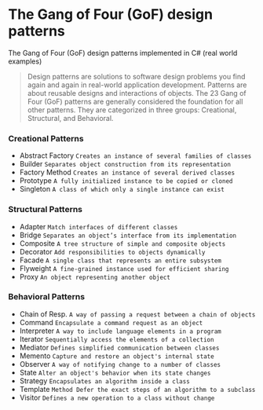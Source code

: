 # The Gang of Four (GoF) design patterns
The Gang of Four (GoF) design patterns implemented in C# (real world examples)

> Design patterns are solutions to software design problems you find again and again in real-world application development.
> Patterns are about reusable designs and interactions of objects.
> The 23 Gang of Four (GoF) patterns are generally considered the foundation for all other patterns.
> They are categorized in three groups: Creational, Structural, and Behavioral.


### Creational Patterns
-  Abstract Factory     `Creates an instance of several families of classes`
-  Builder	            `Separates object construction from its representation`
-  Factory Method   	`Creates an instance of several derived classes`
-  Prototype	        `A fully initialized instance to be copied or cloned`
-  Singleton        	`A class of which only a single instance can exist`

### Structural Patterns
-  Adapter	    `Match interfaces of different classes`
-  Bridge	    `Separates an object’s interface from its implementation`
-  Composite	`A tree structure of simple and composite objects`
-  Decorator	`Add responsibilities to objects dynamically`
-  Facade	    `A single class that represents an entire subsystem`
-  Flyweight	`A fine-grained instance used for efficient sharing`
-  Proxy	    `An object representing another object`

### Behavioral Patterns
-  Chain of Resp.	`A way of passing a request between a chain of objects`
-  Command	        `Encapsulate a command request as an object`
-  Interpreter	    `A way to include language elements in a program`
-  Iterator	        `Sequentially access the elements of a collection`
-  Mediator	        `Defines simplified communication between classes`
-  Memento	        `Capture and restore an object's internal state`
-  Observer	        `A way of notifying change to a number of classes`
-  State	        `Alter an object's behavior when its state changes`
-  Strategy	        `Encapsulates an algorithm inside a class`
-  Template         `Method	Defer the exact steps of an algorithm to a subclass`
-  Visitor	        `Defines a new operation to a class without change`
